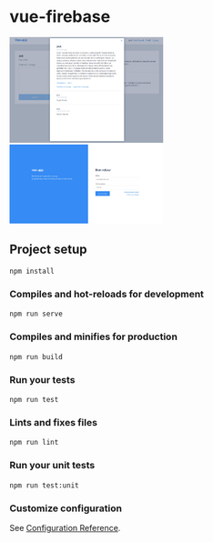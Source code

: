 # vue-firebase

<p float="left">
<img src="https://github.com/Maxime-Beaufils/vue-firebase/blob/master/img/ce1.jpg" width="270">
<img src="https://github.com/Maxime-Beaufils/vue-firebase/blob/master/img/ce2.jpg" width="270">
</p>

## Project setup
```
npm install
```

### Compiles and hot-reloads for development
```
npm run serve
```

### Compiles and minifies for production
```
npm run build
```

### Run your tests
```
npm run test
```

### Lints and fixes files
```
npm run lint
```

### Run your unit tests
```
npm run test:unit
```

### Customize configuration
See [Configuration Reference](https://cli.vuejs.org/config/).
